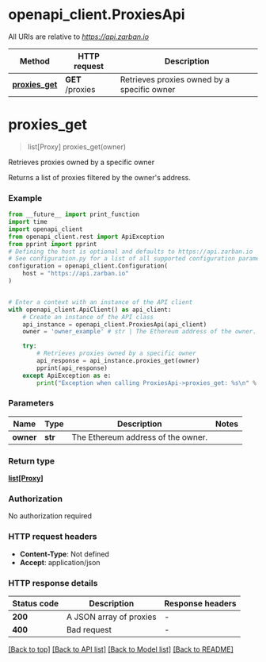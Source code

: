 # openapi_client.ProxiesApi

All URIs are relative to *https://api.zarban.io*

Method | HTTP request | Description
------------- | ------------- | -------------
[**proxies_get**](ProxiesApi.md#proxies_get) | **GET** /proxies | Retrieves proxies owned by a specific owner


# **proxies_get**
> list[Proxy] proxies_get(owner)

Retrieves proxies owned by a specific owner

Returns a list of proxies filtered by the owner's address.

### Example

```python
from __future__ import print_function
import time
import openapi_client
from openapi_client.rest import ApiException
from pprint import pprint
# Defining the host is optional and defaults to https://api.zarban.io
# See configuration.py for a list of all supported configuration parameters.
configuration = openapi_client.Configuration(
    host = "https://api.zarban.io"
)


# Enter a context with an instance of the API client
with openapi_client.ApiClient() as api_client:
    # Create an instance of the API class
    api_instance = openapi_client.ProxiesApi(api_client)
    owner = 'owner_example' # str | The Ethereum address of the owner.

    try:
        # Retrieves proxies owned by a specific owner
        api_response = api_instance.proxies_get(owner)
        pprint(api_response)
    except ApiException as e:
        print("Exception when calling ProxiesApi->proxies_get: %s\n" % e)
```

### Parameters

Name | Type | Description  | Notes
------------- | ------------- | ------------- | -------------
 **owner** | **str**| The Ethereum address of the owner. | 

### Return type

[**list[Proxy]**](Proxy.md)

### Authorization

No authorization required

### HTTP request headers

 - **Content-Type**: Not defined
 - **Accept**: application/json

### HTTP response details
| Status code | Description | Response headers |
|-------------|-------------|------------------|
**200** | A JSON array of proxies |  -  |
**400** | Bad request |  -  |

[[Back to top]](#) [[Back to API list]](../README.md#documentation-for-api-endpoints) [[Back to Model list]](../README.md#documentation-for-models) [[Back to README]](../README.md)

